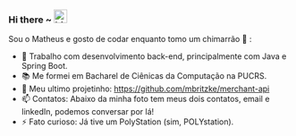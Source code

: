 ### Hi there ~ <img src="https://user-images.githubusercontent.com/1303154/88677602-1635ba80-d120-11ea-84d8-d263ba5fc3c0.gif" width="24px" alt="hi">

Sou o Matheus e gosto de codar enquanto tomo um chimarrão 🧉 :

- 🔭 Trabalho com desenvolvimento back-end, principalmente com Java e Spring Boot.
- 📚 Me formei em Bacharel de Ciênicas da Computação na PUCRS.
- 🧙 Meu ultimo projetinho: https://github.com/mbritzke/merchant-api
- 📫 Contatos: Abaixo da minha foto tem meus dois contatos, email e linkedIn, podemos conversar por lá!
- ⚡ Fato curioso: Já tive um PolyStation (sim, POLYstation).
